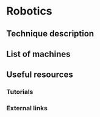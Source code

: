 # Robotics

## Technique description

## List of machines

## Useful resources

### Tutorials

### External links
